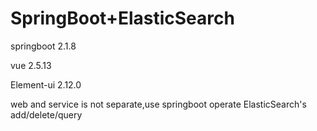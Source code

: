 #  SpringBoot+ElasticSearch   
  
springboot 2.1.8  
  
vue 2.5.13 
  
Element-ui 2.12.0  
  
web and service is not separate,use springboot operate ElasticSearch's add/delete/query